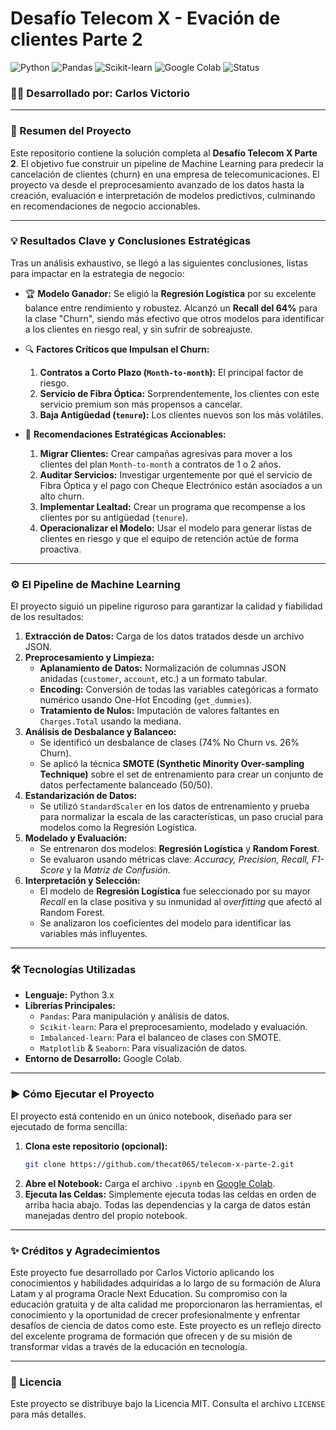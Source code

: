# Desafío Telecom X - Evación de clientes Parte 2

![Python](https://img.shields.io/badge/Python-3.10+-blue?style=for-the-badge&logo=python)
![Pandas](https://img.shields.io/badge/Pandas-2.0+-green?style=for-the-badge&logo=pandas)
![Scikit-learn](https://img.shields.io/badge/Scikit--Learn-1.3+-orange?style=for-the-badge&logo=scikit-learn)
![Google Colab](https://img.shields.io/badge/Google_Colab-Ready-yellow?style=for-the-badge&logo=google-colab)
![Status](https://img.shields.io/badge/status-completado-success?style=for-the-badge)

### 👨‍💻 **Desarrollado por: Carlos Victorio**

---

### 🎯 Resumen del Proyecto

Este repositorio contiene la solución completa al **Desafío Telecom X Parte 2**. El objetivo fue construir un pipeline de Machine Learning para predecir la cancelación de clientes (churn) en una empresa de telecomunicaciones. El proyecto va desde el preprocesamiento avanzado de los datos hasta la creación, evaluación e interpretación de modelos predictivos, culminando en recomendaciones de negocio accionables.

---

### 💡 Resultados Clave y Conclusiones Estratégicas

Tras un análisis exhaustivo, se llegó a las siguientes conclusiones, listas para impactar en la estrategia de negocio:

*   🏆 **Modelo Ganador:** Se eligió la **Regresión Logística** por su excelente balance entre rendimiento y robustez. Alcanzó un **Recall del 64%** para la clase "Churn", siendo más efectivo que otros modelos para identificar a los clientes en riesgo real, y sin sufrir de sobreajuste.

*   🔍 **Factores Críticos que Impulsan el Churn:**
    1.  **Contratos a Corto Plazo (`Month-to-month`):** El principal factor de riesgo.
    2.  **Servicio de Fibra Óptica:** Sorprendentemente, los clientes con este servicio premium son más propensos a cancelar.
    3.  **Baja Antigüedad (`tenure`):** Los clientes nuevos son los más volátiles.

*   🚀 **Recomendaciones Estratégicas Accionables:**
    1.  **Migrar Clientes:** Crear campañas agresivas para mover a los clientes del plan `Month-to-month` a contratos de 1 o 2 años.
    2.  **Auditar Servicios:** Investigar urgentemente por qué el servicio de Fibra Óptica y el pago con Cheque Electrónico están asociados a un alto churn.
    3.  **Implementar Lealtad:** Crear un programa que recompense a los clientes por su antigüedad (`tenure`).
    4.  **Operacionalizar el Modelo:** Usar el modelo para generar listas de clientes en riesgo y que el equipo de retención actúe de forma proactiva.

---

### ⚙️ El Pipeline de Machine Learning

El proyecto siguió un pipeline riguroso para garantizar la calidad y fiabilidad de los resultados:

1.  **Extracción de Datos:** Carga de los datos tratados desde un archivo JSON.
2.  **Preprocesamiento y Limpieza:**
    *   **Aplanamiento de Datos:** Normalización de columnas JSON anidadas (`customer`, `account`, etc.) a un formato tabular.
    *   **Encoding:** Conversión de todas las variables categóricas a formato numérico usando One-Hot Encoding (`get_dummies`).
    *   **Tratamiento de Nulos:** Imputación de valores faltantes en `Charges.Total` usando la mediana.
3.  **Análisis de Desbalance y Balanceo:**
    *   Se identificó un desbalance de clases (74% No Churn vs. 26% Churn).
    *   Se aplicó la técnica **SMOTE (Synthetic Minority Over-sampling Technique)** sobre el set de entrenamiento para crear un conjunto de datos perfectamente balanceado (50/50).
4.  **Estandarización de Datos:**
    *   Se utilizó `StandardScaler` en los datos de entrenamiento y prueba para normalizar la escala de las características, un paso crucial para modelos como la Regresión Logística.
5.  **Modelado y Evaluación:**
    *   Se entrenaron dos modelos: **Regresión Logística** y **Random Forest**.
    *   Se evaluaron usando métricas clave: *Accuracy, Precision, Recall, F1-Score* y la *Matriz de Confusión*.
6.  **Interpretación y Selección:**
    *   El modelo de **Regresión Logística** fue seleccionado por su mayor *Recall* en la clase positiva y su inmunidad al *overfitting* que afectó al Random Forest.
    *   Se analizaron los coeficientes del modelo para identificar las variables más influyentes.

---

### 🛠️ Tecnologías Utilizadas

*   **Lenguaje:** Python 3.x
*   **Librerías Principales:**
    *   `Pandas`: Para manipulación y análisis de datos.
    *   `Scikit-learn`: Para el preprocesamiento, modelado y evaluación.
    *   `Imbalanced-learn`: Para el balanceo de clases con SMOTE.
    *   `Matplotlib` & `Seaborn`: Para visualización de datos.
*   **Entorno de Desarrollo:** Google Colab.

---

### ▶️ Cómo Ejecutar el Proyecto

El proyecto está contenido en un único notebook, diseñado para ser ejecutado de forma sencilla:

1.  **Clona este repositorio (opcional):**
    ```bash
    git clone https://github.com/thecat065/telecom-x-parte-2.git
    ```
2.  **Abre el Notebook:** Carga el archivo `.ipynb` en [Google Colab](https://colab.research.google.com/).
3.  **Ejecuta las Celdas:** Simplemente ejecuta todas las celdas en orden de arriba hacia abajo. Todas las dependencias y la carga de datos están manejadas dentro del propio notebook.

---

### ✨ Créditos y Agradecimientos

Este proyecto fue desarrollado por Carlos Victorio aplicando los conocimientos y habilidades adquiridas a lo largo de su formación de Alura Latam y al programa Oracle Next Education. Su compromiso con la educación gratuita y de alta calidad me proporcionaron las herramientas, el conocimiento y la oportunidad de crecer profesionalmente y enfrentar desafíos de ciencia de datos como este.
Este proyecto es un reflejo directo del excelente programa de formación que ofrecen y de su misión de transformar vidas a través de la educación en tecnología.

---

### 📄 Licencia

Este proyecto se distribuye bajo la Licencia MIT. Consulta el archivo `LICENSE` para más detalles.
